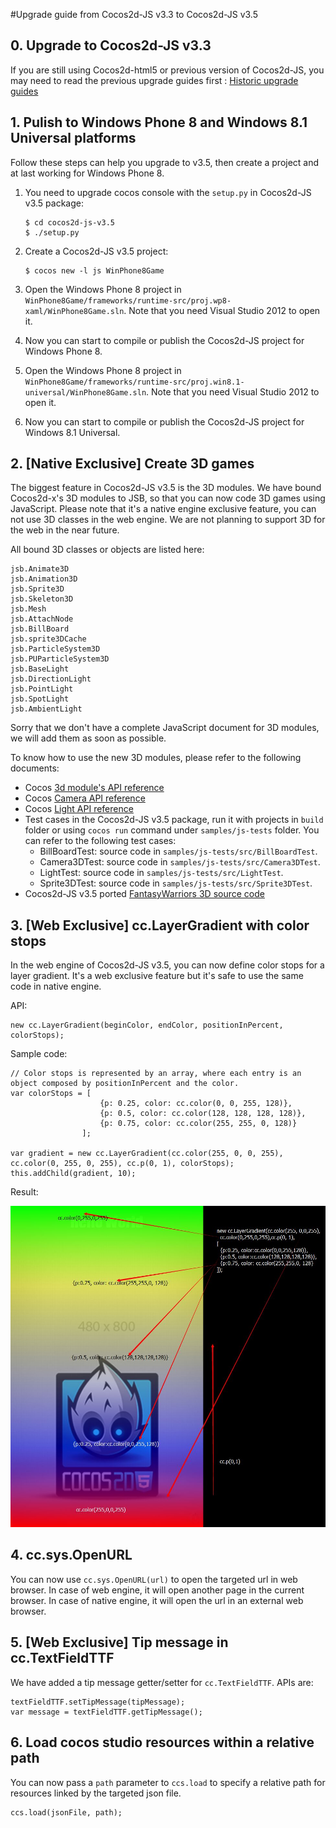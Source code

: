 #Upgrade guide from Cocos2d-JS v3.3 to Cocos2d-JS v3.5

## 0. Upgrade to Cocos2d-JS v3.3

If you are still using Cocos2d-html5 or previous version of Cocos2d-JS, you may need to read the previous upgrade guides first : [Historic upgrade guides](../../en.md)

## 1. Pulish to Windows Phone 8 and Windows 8.1 Universal platforms

Follow these steps can help you upgrade to v3.5, then create a project and at last working for Windows Phone 8.

1. You need to upgrade cocos console with the `setup.py` in Cocos2d-JS v3.5 package:

    ```
    $ cd cocos2d-js-v3.5
    $ ./setup.py
    ```
    
2. Create a Cocos2d-JS v3.5 project:

    ```
    $ cocos new -l js WinPhone8Game
    ```
    
3. Open the Windows Phone 8 project in `WinPhone8Game/frameworks/runtime-src/proj.wp8-xaml/WinPhone8Game.sln`. Note that you need Visual Studio 2012 to open it.

4. Now you can start to compile or publish the Cocos2d-JS project for Windows Phone 8.
    
5. Open the Windows Phone 8 project in `WinPhone8Game/frameworks/runtime-src/proj.win8.1-universal/WinPhone8Game.sln`. Note that you need Visual Studio 2012 to open it.

6. Now you can start to compile or publish the Cocos2d-JS project for Windows 8.1 Universal.

## 2. [Native Exclusive] Create 3D games

The biggest feature in Cocos2d-JS v3.5 is the 3D modules. We have bound Cocos2d-x's 3D modules to JSB, so that you can now code 3D games using JavaScript. Please note that it's a native engine exclusive feature, you can not use 3D classes in the web engine. We are not planning to support 3D for the web in the near future.

All bound 3D classes or objects are listed here:

```
jsb.Animate3D
jsb.Animation3D
jsb.Sprite3D
jsb.Skeleton3D 
jsb.Mesh
jsb.AttachNode
jsb.BillBoard
jsb.sprite3DCache
jsb.ParticleSystem3D
jsb.PUParticleSystem3D
jsb.BaseLight
jsb.DirectionLight
jsb.PointLight
jsb.SpotLight
jsb.AmbientLight
```

Sorry that we don't have a complete JavaScript document for 3D modules, we will add them as soon as possible.

To know how to use the new 3D modules, please refer to the following documents:

- Cocos [3d module's API reference](http://www.cocos2d-x.org/reference/native-cpp/V3.4/dir_0cec398151724e9e1c180a4e8f99801b.html)
- Cocos [Camera API reference](http://www.cocos2d-x.org/reference/native-cpp/V3.4/d6/d2b/classcocos2d_1_1_camera.html)
- Cocos [Light API reference](http://www.cocos2d-x.org/reference/native-cpp/V3.4/d2/d85/classcocos2d_1_1_base_light.html)
- Test cases in the Cocos2d-JS v3.5 package, run it with projects in `build` folder or using `cocos run` command under `samples/js-tests` folder. You can refer to the following test cases:
    - BillBoardTest: source code in `samples/js-tests/src/BillBoardTest`.
    - Camera3DTest: source code in `samples/js-tests/src/Camera3DTest`.
    - LightTest: source code in `samples/js-tests/src/LightTest`.
    - Sprite3DTest: source code in `samples/js-tests/src/Sprite3DTest`.
- Cocos2d-JS v3.5 ported [FantasyWarriors 3D source code](https://github.com/joshuastray/fantasywarrior)
    
## 3. [Web Exclusive] cc.LayerGradient with color stops

In the web engine of Cocos2d-JS v3.5, you can now define color stops for a layer gradient. It's a web exclusive feature but it's safe to use the same code in native engine.

API:

```
new cc.LayerGradient(beginColor, endColor, positionInPercent, colorStops);
```

Sample code:

```
// Color stops is represented by an array, where each entry is an object composed by positionInPercent and the color.
var colorStops = [
                    {p: 0.25, color: cc.color(0, 0, 255, 128)},
                    {p: 0.5, color: cc.color(128, 128, 128, 128)},
                    {p: 0.75, color: cc.color(255, 255, 0, 128)}
                ];

var gradient = new cc.LayerGradient(cc.color(255, 0, 0, 255), cc.color(0, 255, 0, 255), cc.p(0, 1), colorStops);
this.addChild(gradient, 10);
```

Result:

![](../../res/gradient-color-stop.jpg)

## 4. cc.sys.OpenURL

You can now use `cc.sys.OpenURL(url)` to open the targeted url in web browser.
In case of web engine, it will open another page in the current browser.
In case of native engine, it will open the url in an external web browser.

## 5. [Web Exclusive] Tip message in cc.TextFieldTTF

We have added a tip message getter/setter for `cc.TextFieldTTF`. APIs are:

```
textFieldTTF.setTipMessage(tipMessage);
var message = textFieldTTF.getTipMessage();
```

## 6. Load cocos studio resources within a relative path

You can now pass a `path` parameter to `ccs.load` to specify a relative path for resources linked by the targeted json file.

```
ccs.load(jsonFile, path);
```